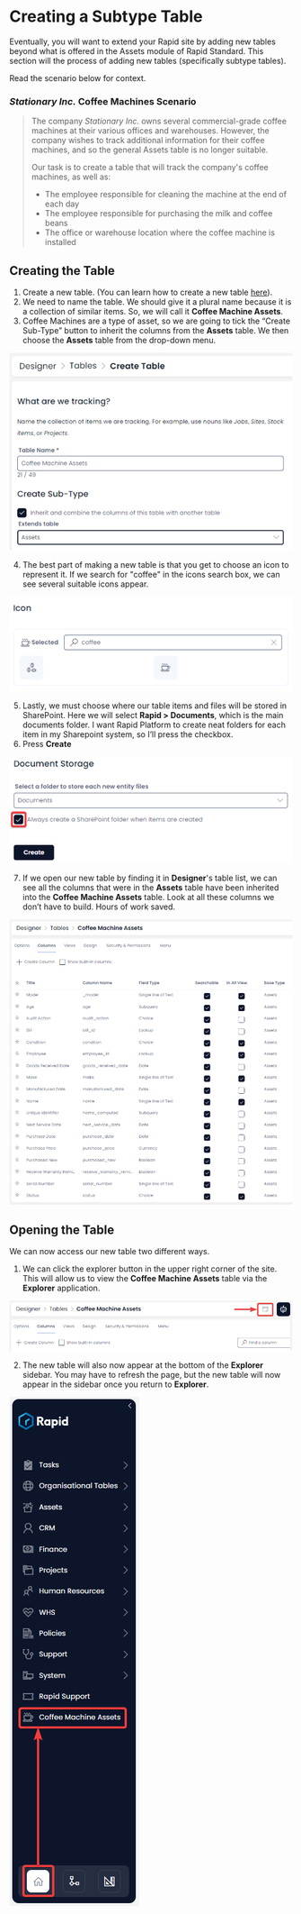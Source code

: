 # Creating a Subtype Table
Eventually, you will want to extend your Rapid site by adding new tables beyond what is offered in the Assets module of Rapid Standard. This section will the process of adding new tables (specifically subtype tables).

Read the scenario below for context.

### *Stationary Inc.* Coffee Machines Scenario
> The company *Stationary Inc.* owns several commercial-grade coffee machines at their various offices and warehouses. However, the company wishes to track additional information for their coffee machines, and so the general Assets table is no longer suitable.
>
> Our task is to create a table that will track the company's coffee machines, as well as: 
> - The employee responsible for cleaning the machine at the end of each day
> - The employee responsible for purchasing the milk and coffee beans
> - The office or warehouse location where the coffee machine is installed

## Creating the Table
1. Create a new table. (You can learn how to create a new table <a href="http://docs.rapidplatform.com/docs/Rapid/Keyper%20Manual/Designer/Tables/creating-tables/" target="_blank">here</a>).
2. We need to name the table. We should give it a plural name because it is a collection of similar items. So, we will call it **Coffee Machine Assets**.
3. Coffee Machines are a type of asset, so we are going to tick the “Create Sub-Type” button to inherit the columns from the **Assets** table. We then choose the **Assets** table from the drop-down menu.

![A screenshot demonstrating how to create a Coffee Machine Assets subtype table. It highlights the importance of naming the table and choosing the correct subtype.](<Coffee Machine Subtype.png>)

4. The best part of making a new table is that you get to choose an icon to represent it. If we search for "coffee" in the icons search box, we can see  several suitable icons appear.

![A screenshot demonstrating how to create a Coffee Machine Assets subtype table. It highlights the importance of choosing a descriptive icon.](<Coffee Machine Icon.png>)

5. Lastly, we must choose where our table items and files will be stored in SharePoint. Here we will select **Rapid > Documents**, which is the main documents folder. I want Rapid Platform to create neat folders for each item in my Sharepoint system, so I’ll press the checkbox.
6. Press **Create**

![A screenshot demonstrating how to create a Coffee Machine Assets subtype table. It highlights the importance of choosing the correct file structure.](<Coffee Machine Storage.png>)

7.	If we open our new table by finding it in **Designer**'s table list, we can see all the columns that were in the **Assets** table have been inherited into the **Coffee Machine Assets** table. Look at all these columns we don’t have to build. Hours of work saved.

![A screenshot demonstrating how to create a Coffee Machine Assets subtype table. It highlights why creating a subtype is powerful: all of the columns from the main Assets table are now inherited by the new subtype table.](<Coffee Machine Columns Inherited.png>)

## Opening the Table
We can now access our new table two different ways.
1. We can click the explorer button in the upper right corner of the site. This will allow us to view the **Coffee Machine Assets** table via the **Explorer** application.

![A screenshot demonstrating how to create a Coffee Machine Assets subtype table. It highlights how to switch from the Designer to Explorer applications when viewing a table.](<Coffee Machine Columns Explorer.png>)

2. The new table will also now appear at the bottom of the **Explorer** sidebar. You may have to refresh the page, but the new table will now appear in the sidebar once you return to **Explorer**.

![A screenshot demonstrating how to create a Coffee Machine Assets subtype table. It highlights the fact that when a new table is created, it is automatically added to the bottom of the sidebar.](<Coffee Machine Sidebar.png>)
